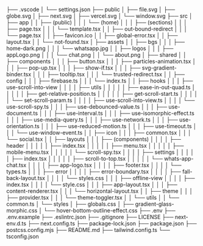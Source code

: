 
├── .vscode
│  └── settings.json
├── public
│  ├── file.svg
│  ├── globe.svg
│  ├── next.svg
│  ├── vercel.svg
│  └── window.svg
├── src
│  ├── app
│  │  ├── (public)
│  │  │  └── (home)
│  │  │     ├── (sections)
│  │  │     ├── page.tsx
│  │  │     └── template.tsx
│  │  ├── out-bound-redirect
│  │  │  └── page.tsx
│  │  ├── favicon.ico
│  │  ├── global-error.tsx
│  │  ├── layout.tsx
│  │  └── not-found.tsx
│  ├── assets
│  │  ├── bgs
│  │  │  ├── home-dark.png
│  │  │  └── whatsapp.jpg
│  │  ├── logos
│  │  │  ├── appLogo.png
│  │  │  └── chat.png
│  │  └── about.png
│  ├── shared
│  │  ├── components
│  │  │  ├── button.tsx
│  │  │  ├── particles-animation.tsx
│  │  │  ├── pop-up.tsx
│  │  │  ├── show-if.tsx
│  │  │  ├── svg-gradient-binder.tsx
│  │  │  ├── tooltip.tsx
│  │  │  └── trusted-redirect.tsx
│  │  ├── config
│  │  │  ├── firebase.ts
│  │  │  └── index.ts
│  │  ├── hooks
│  │  │  ├── use-scroll-into-view
│  │  │  │  ├── utils
│  │  │  │  │  ├── ease-in-out-quad.ts
│  │  │  │  │  ├── get-relative-position.ts
│  │  │  │  │  ├── get-scroll-start.ts
│  │  │  │  │  └── set-scroll-param.ts
│  │  │  │  ├── use-scroll-into-view.ts
│  │  │  │  └── use-scroll-spy.ts
│  │  │  ├── use-debounced-value.ts
│  │  │  ├── use-document.ts
│  │  │  ├── use-interval.ts
│  │  │  ├── use-isomorphic-effect.ts
│  │  │  ├── use-media-query.ts
│  │  │  ├── use-network.ts
│  │  │  ├── use-orientation.ts
│  │  │  ├── use-reduced-motion.ts
│  │  │  ├── use-timeout.ts
│  │  │  └── use-window-event.ts
│  │  ├── icon
│  │  │  ├── common.tsx
│  │  │  └── social.tsx
│  │  ├── layouts
│  │  │  ├── (components)
│  │  │  │  ├── header
│  │  │  │  │  ├── index.tsx
│  │  │  │  │  ├── menu.tsx
│  │  │  │  │  ├── mobile-menu.tsx
│  │  │  │  │  └── scroll-spy.tsx
│  │  │  │  ├── settings
│  │  │  │  │  ├── index.tsx
│  │  │  │  │  ├── scroll-to-top.tsx
│  │  │  │  │  └── whats-app-chat.tsx
│  │  │  │  ├── app-logo.tsx
│  │  │  │  ├── footer.tsx
│  │  │  │  └── types.ts
│  │  │  ├── error
│  │  │  │  ├── error-boundary.tsx
│  │  │  │  ├── fall-back-layout.tsx
│  │  │  │  └── styles.css
│  │  │  ├── offline-view
│  │  │  │  ├── index.tsx
│  │  │  │  └── style.css
│  │  │  ├── app-layout.tsx
│  │  │  ├── content-renderer.tsx
│  │  │  └── horizontal-layout.tsx
│  │  ├── theme
│  │  │  ├── provider.tsx
│  │  │  └── theme-toggler.tsx
│  │  └── utils
│  │     └── common.ts
│  └── styles
│     ├── globals.css
│     ├── gradient-glass-morphic.css
│     └── hover-bottom-outline-effect.css
├── .env
├── .env.example
├── .eslintrc.json
├── .gitignore
├── LICENSE
├── next-env.d.ts
├── next.config.ts
├── package-lock.json
├── package.json
├── postcss.config.mjs
├── README.md
├── tailwind.config.ts
└── tsconfig.json
